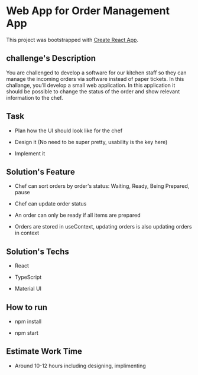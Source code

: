 # Web App for Order Management App

This project was bootstrapped with [Create React App](https://github.com/facebook/create-react-app).

## challenge's Description

You are challenged to develop a software for our kitchen staff so they can manage the incoming orders via software instead of paper tickets. In this challange, you’ll develop a small web application. In this application it should be possible to change the status of the order and show relevant information to the chef.

## Task

- Plan how the UI should look like for the chef

- Design it (No need to be super pretty, usability is the key here)

- Implement it

## Solution's Feature

- Chef can sort orders by order's status: Waiting, Ready, Being Prepared, pause

- Chef can update order status

- An order can only be ready if all items are prepared

- Orders are stored in useContext, updating orders is also updating orders in context

## Solution's Techs

- React

- TypeScript

- Material UI

## How to run

- npm install

- npm start

## Estimate Work Time

- Around 10-12 hours including designing, implimenting

